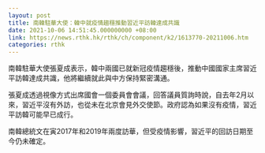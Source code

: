 ```yaml
---
layout: post
title: 南韓駐華大使：韓中就疫情趨穩推動習近平訪韓達成共識
date: 2021-10-06 14:51:45.000000000 +08:00
link: https://news.rthk.hk/rthk/ch/component/k2/1613770-20211006.htm
categories: rthk
---
```


南韓駐華大使張夏成表示，韓中兩國已就新冠疫情趨穩後，推動中國國家主席習近平訪韓達成共識，他將繼續就此與中方保持緊密溝通。

張夏成透過視像方式出席國會一個委員會會議，回答議員質詢時說，自去年2月以來，習近平沒有外訪，也從未在北京會見外交使節。政府認為如果沒有疫情，習近平訪韓可能早已成行。

南韓總統文在寅2017年和2019年兩度訪華，但受疫情影響，習近平的回訪日期至今仍未確定。

